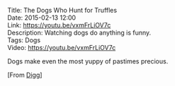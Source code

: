 Title: The Dogs Who Hunt for Truffles  
Date: 2015-02-13 12:00  
Link: https://youtu.be/vxmFrLiOV7c  
Description: Watching dogs do anything is funny.  
Tags: Dogs  
Video: https://youtu.be/vxmFrLiOV7c  

Dogs make even the most yuppy of pastimes precious.

[From [Digg][digg]]

[digg]: http://digg.com/video/the-dogs-who-hunt-for-truffles "The Dogs Who Hunt for Truffles"